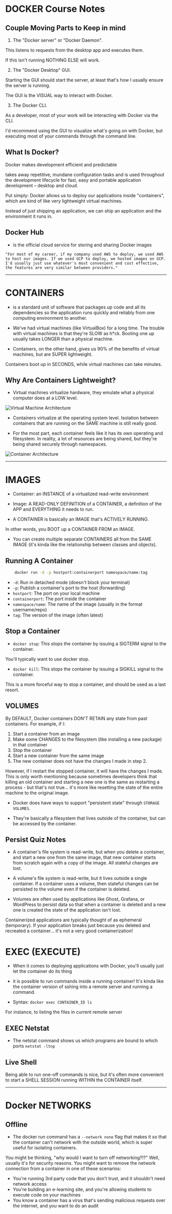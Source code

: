 # DOCKER Course Notes

## Couple Moving Parts to Keep in mind

1. The "Docker server" or "Docker Daemon". 

This listens to requests from the desktop app and executes them. 

If this isn't running NOTHING ELSE will work.

2. The "Docker Desktop" GUI. 

Starting the GUI should start the server, at least that's how I usually ensure the server is running. 

The GUI is the VISUAL way to interact with Docker.

3. The Docker CLI. 

As a developer, most of your work will be interacting with Docker via the CLI. 

I'd recommend using the GUI to visualize what's going on with Docker, but executing most of your commands through the command line.

## What Is Docker?

Docker makes development efficient and predictable

takes away repetitive, mundane configuration tasks and is used throughout the development lifecycle for fast, easy and portable application development – desktop and cloud.

Put simply: Docker allows us to deploy our applications inside "containers", which are kind of like very lightweight virtual machines. 

Instead of just shipping an application, we can ship an application and the environment it runs in.

## Docker Hub

- is the official cloud service for storing and sharing Docker images

```
"For most of my career, if my company used AWS to deploy, we used AWS to host our images. If we used GCP to deploy, we hosted images on GCP. I'd usually just use whatever's most convenient and cost effective, the features are very similar between providers."
```
<hr />

# CONTAINERS

-  is a standard unit of software that packages up code and all its dependencies so the application runs quickly and reliably from one computing environment to another.

- We've had virtual machines (like VirtualBox) for a long time. The trouble with virtual machines is that they're SLOW as h*ck. Booting one up usually takes LONGER than a physical machine.

- Containers, on the other hand, gives us 90% of the benefits of virtual machines, but are SUPER lightweight. 

Containers boot up in SECONDS, while virtual machines can take minutes.

## Why Are Containers Lightweight?

- Virtual machines virtualize hardware, they emulate what a physical computer does at a LOW level.

![Virtual Machine Architecture](images/virtual-machine-architecture.png)


- Containers virtualize at the operating system level. Isolation between containers that are running on the SAME machine is still really good.

- For the most part, each container feels like it has its own operating and filesystem. In reality, a lot of resources are being shared, but they're being shared securely through namespaces.

![Container Architecture](images/container-architectures.png)

<hr />

# IMAGES

- Container: an INSTANCE of a virtualized read-write environment

- Image: A READ-ONLY DEFINITION of a CONTAINER, a definition of the APP and EVERYTHING it needs to run.

- A CONTAINER is basically an IMAGE that's ACTIVELY RUNNING.

In other words, you BOOT up a CONTAINER FROM an IMAGE.

- You can create multiple separate CONTAINERS all from the SAME IMAGE (it's kinda like the relationship between classes and objects).

## Running A Container 

```zsh
    docker run -d -p hostport:containerport namespace/name:tag
```

- `-d`: Run in detached mode (doesn't block your terminal)
- `-p`: Publish a container's port to the host (forwarding)
- `hostport`: The port on your local machine
- `containerport`: The port inside the container
- `namespace/name`: The name of the image (usually in the format username/repo)
- `tag`: The version of the image (often latest)


## Stop a Container 

- `docker stop`: This stops the container by issuing a SIGTERM signal to the container. 

You'll typically want to use docker stop.

- `docker kill`: This stops the container by issuing a SIGKILL signal to the container. 

This is a more forceful way to stop a container, and should be used as a last resort.

## VOLUMES

By DEFAULT, Docker containers DON'T RETAIN any state from past containers. For example, if I:

1. Start a container from an image
2. Make some CHANGES to the filesystem (like installing a new package) in that container
3. Stop the container
4. Start a new container from the same image
5. The new container does not have the changes I made in step 2.

<p>
However, if I restart the stopped container, it will have the changes I made. This is only worth mentioning because sometimes developers think that killing an old container and starting a new one is the same as restarting a process - but that's not true... it's more like resetting the state of the entire machine to the original image.
</p>


- Docker does have ways to support "persistent state" through `STORAGE VOLUMES`.

- They're basically a filesystem that lives outside of the container, but can be accessed by the container.

## Persist Quiz Notes

- A container's file system is read-write, but when you delete a container, and start a new one from the same image, that new container starts from scratch again with a copy of the image. All stateful changes are lost.

- A volume's file system is read-write, but it lives outside a single container. If a container uses a volume, then stateful changes can be persisted to the volume even if the container is deleted.

- Volumes are often used by applications like Ghost, Grafana, or WordPress to persist data so that when a container is deleted and a new one is created the state of the application isn't lost. 

Containerized applications are typically thought of as ephemeral (temporary). If your application breaks just because you deleted and recreated a container... it's not a very good containerization!

# EXEC (EXECUTE)

- When it comes to deploying applications with Docker, you'll usually just let the container do its thing

-  it is possible to run commands inside a running container! It's kinda like the container version of sshing into a remote server and running a command.

- Syntax: `docker exec CONTAINER_ID ls`

For instance, to listing the files in current remote server

## EXEC Netstat

- The netstat command shows us which programs are bound to which ports `netstat -ltnp`

## Live Shell

Being able to run one-off commands is nice, but it's often more convenient to start a SHELL SESSION running WITHIN the CONTAINER itself.

<hr />

# Docker NETWORKS

## Offline

- The docker run command has a `--network none` flag that makes it so that the container can't network with the outside world, which is super useful for isolating containers.

You might be thinking, "why would I want to turn off networking?!?" Well, usually it's for security reasons. You might want to remove the network connection from a container in one of these scenarios:

- You're running 3rd party code that you don't trust, and it shouldn't need network access
- You're building an e-learning site, and you're allowing students to execute code on your machines
- You know a container has a virus that's sending malicious requests over the internet, and you want to do an audit